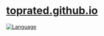 
# [toprated.github.io](https://toprated.github.io/)

[![Language](http://gh-toprated.info/Badges/LanguageBadge?user=toprated&repo=toprated.github.io)](https://github.com/toprated/toprated.github.io)
